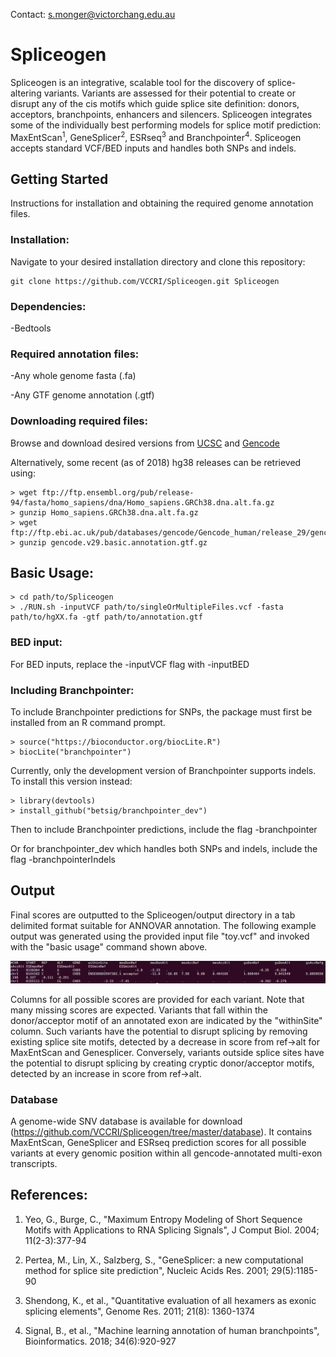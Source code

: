 Contact: s.monger@victorchang.edu.au

# Spliceogen
Spliceogen is an integrative, scalable tool for the discovery of splice-altering variants. Variants are assessed for their potential to create or disrupt any of the cis motifs which guide splice site definition: donors, acceptors, branchpoints, enhancers and silencers. Spliceogen integrates some of the individually best performing models for splice motif prediction: MaxEntScan<sup>1</sup>, GeneSplicer<sup>2</sup>, ESRseq<sup>3</sup> and Branchpointer<sup>4</sup>. Spliceogen accepts standard VCF/BED inputs and handles both SNPs and indels.
## Getting Started
Instructions for installation and obtaining the required genome annotation files.
### Installation:
Navigate to your desired installation directory and clone this repository:
```
git clone https://github.com/VCCRI/Spliceogen.git Spliceogen
```
### Dependencies:
-Bedtools

### Required annotation files:
-Any whole genome fasta (.fa)

-Any GTF genome annotation (.gtf)
### Downloading required files:
Browse and download desired versions from [UCSC](hgdownload.soe.ucsc.edu/downloads.html#human/)
and [Gencode](https://www.gencodegenes.org/human/)

Alternatively, some recent (as of 2018) hg38 releases can be retrieved using:
```
> wget ftp://ftp.ensembl.org/pub/release-94/fasta/homo_sapiens/dna/Homo_sapiens.GRCh38.dna.alt.fa.gz
> gunzip Homo_sapiens.GRCh38.dna.alt.fa.gz
> wget ftp://ftp.ebi.ac.uk/pub/databases/gencode/Gencode_human/release_29/gencode.v29.basic.annotation.gtf.gz
> gunzip gencode.v29.basic.annotation.gtf.gz
```
## Basic Usage:
```
> cd path/to/Spliceogen
> ./RUN.sh -inputVCF path/to/singleOrMultipleFiles.vcf -fasta path/to/hgXX.fa -gtf path/to/annotation.gtf
```
### BED input:
For BED inputs, replace the -inputVCF flag with -inputBED
### Including Branchpointer:
To include Branchpointer predictions for SNPs, the package must first be installed from an R command prompt.
```
> source("https://bioconductor.org/biocLite.R")
> biocLite("branchpointer")
```
Currently, only the development version of Branchpointer supports indels. To install this version instead:
```
> library(devtools)
> install_github("betsig/branchpointer_dev")
```
Then to include Branchpointer predictions, include the flag -branchpointer

Or for branchpointer_dev which handles both SNPs and indels, include the flag -branchpointerIndels 
## Output
Final scores are outputted to the Spliceogen/output directory in a tab delimited format suitable for ANNOVAR annotation. The following example output was generated using the provided input file "toy.vcf" and invoked with the "basic usage" command shown above.

![alt text](https://github.com/VCCRI/Spliceogen/blob/master/toy.out.png)

Columns for all possible scores are provided for each variant. Note that many missing scores are expected. Variants that fall within the donor/acceptor motif of an annotated exon are indicated by the "withinSite" column. Such variants have the potential to disrupt splicing by removing existing splice site motifs, detected by a decrease in score from ref->alt for MaxEntScan and Genesplicer. Conversely, variants outside splice sites have the potential to disrupt splicing by creating cryptic donor/acceptor motifs, detected by an increase in score from ref->alt.
### Database
A genome-wide SNV database is available for download (https://github.com/VCCRI/Spliceogen/tree/master/database). It contains MaxEntScan, GeneSplicer and ESRseq prediction scores for all possible variants at every genomic position within all gencode-annotated multi-exon transcripts.
## References:
1. Yeo, G., Burge, C., "Maximum Entropy Modeling of Short Sequence Motifs with Applications to RNA Splicing Signals", J Comput Biol. 2004; 11(2-3):377-94

2. Pertea, M., Lin, X., Salzberg, S., "GeneSplicer: a new computational method for splice site prediction", Nucleic Acids Res. 2001; 29(5):1185-90

3. Shendong, K., et al., "Quantitative evaluation of all hexamers as exonic splicing elements", Genome Res. 2011; 21(8): 1360-1374

4. Signal, B., et al., "Machine learning annotation of human branchpoints", Bioinformatics. 2018; 34(6):920-927
